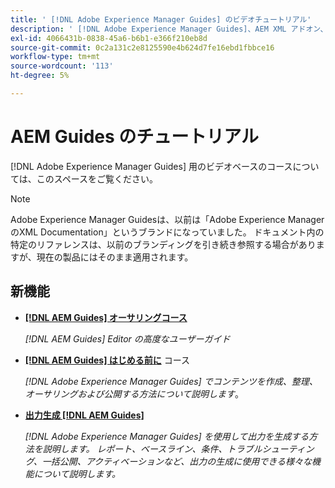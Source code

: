 ```yaml
---
title: ' [!DNL Adobe Experience Manager Guides] のビデオチュートリアル'
description: ' [!DNL Adobe Experience Manager Guides]、AEM XML アドオン、AEM XML プラグイン、AEM DoX、AEM Dox に関するビデオチュートリアルをご覧ください。'
exl-id: 4066431b-0838-45a6-b6b1-e366f210eb8d
source-git-commit: 0c2a131c2e8125590e4b624d7fe16ebd1fbbce16
workflow-type: tm+mt
source-wordcount: '113'
ht-degree: 5%

---
```


# AEM Guides のチュートリアル

[!DNL Adobe Experience Manager Guides] 用のビデオベースのコースについては、このスペースをご覧ください。

>[!NOTE]
> 
> Adobe Experience Manager Guidesは、以前は「Adobe Experience ManagerのXML Documentation」というブランドになっていました。 ドキュメント内の特定のリファレンスは、以前のブランディングを引き続き参照する場合がありますが、現在の製品にはそのまま適用されます。

## 新機能

* **[[!DNL AEM Guides] オーサリングコース](course-3/overview.md)**

  *[!DNL AEM Guides] Editor の高度なユーザーガイド*

* **[[!DNL AEM Guides] はじめる前に](course-1/overview.md)** コース

  *[!DNL Adobe Experience Manager Guides] でコンテンツを作成、整理、オーサリングおよび公開する方法について説明します*。

* **[出力生成 [!DNL AEM Guides]](course-2/overview.md)**

  *[!DNL Adobe Experience Manager Guides] を使用して出力を生成する方法を説明します。 レポート、ベースライン、条件、トラブルシューティング、一括公開、アクティベーションなど、出力の生成に使用できる様々な機能について説明します。*

